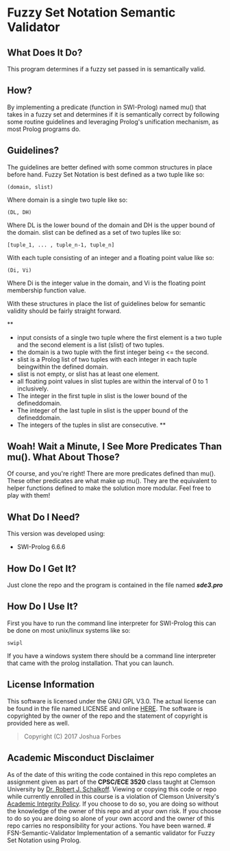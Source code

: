 # Fuzzy Set Notation Semantic Validator

## What Does It Do?
This program determines if a fuzzy set passed in is semantically valid.

## How?
By implementing a predicate (function in SWI-Prolog) named mu() that takes in a 
fuzzy set and determines if it is semantically correct by following some routine 
guidelines and leveraging Prolog's unification mechanism, as most Prolog 
programs do. 

## Guidelines?
The guidelines are better defined with some common structures in place before 
hand. Fuzzy Set Notation is best defined as a two tuple like so:

```
(domain, slist) 
```

Where domain is a single two tuple like so:

```
(DL, DH)
```

Where DL is the lower bound of the domain and DH is the upper bound of the
domain. 
slist can be defined as a set of two tuples like so:

```
[tuple_1, ... , tuple_n-1, tuple_n]
```

With each tuple consisting of an integer and a floating point value like so:

```
(Di, Vi)
```

Where Di is the integer value in the domain, and Vi is the floating point 
membership function value. 

With these structures in place the list of guidelines
below for semantic validity should be fairly straight forward.

**
- input consists of a single two tuple where the first element is a two tuple and the second element is a list (slist) of two tuples.
- the domain is a two tuple with the first integer being <= the second.
- slist is a Prolog list of two tuples with each integer in each tuple beingwithin the defined domain.
- slist is not empty, or slist has at least one element.
- all floating point values in slist tuples are within the interval of 0 to 1 inclusively.
- The integer in the first tuple in slist is the lower bound of the defineddomain.
- The integer of the last tuple in slist is the upper bound of the defineddomain.
- The integers of the tuples in slist are consecutive.
**

## Woah! Wait a Minute, I See More Predicates Than mu(). What About Those?
Of course, and you're right! There are more predicates defined than mu(). These
other predicates are what make up mu(). They are the equivalent to helper
functions defined to make the solution more modular. Feel free to play with
them!

## What Do I Need?
This version was developed using:
- SWI-Prolog 6.6.6

## How Do I Get It?
Just clone the repo and the program is contained in the file named **_sde3.pro_**

## How Do I Use It?
First you have to run the command line interpreter for SWI-Prolog this can be
done on most unix/linux systems like so:
```
swipl
```
If you have a windows system there should be a command line interpreter that
came with the prolog installation. That you can launch.



## License Information
This software is licensed under the GNU GPL V3.0. The actual license can be
found in the file named LICENSE and online [HERE](https://www.gnu.org/licenses/gpl.html). 
The software is copyrighted by the owner of the repo and the statement of 
copyright is provided here as well.
> Copyright (C) 2017 Joshua Forbes

## Academic Misconduct Disclaimer
As of the date of this writing the code contained in this repo completes an
assignment given as part of the **CPSC/ECE 3520** class taught at Clemson 
University by [Dr. Robert J. Schalkoff](http://www.clemson.edu/cecas/departments/ece/faculty_staff/faculty/rschalkoff.html).
Viewing or copying this code or repo while currently enrolled in this course is
a violation of Clemson University's [Academic Integrity Policy](http://www.clemson.edu/studentaffairs/student-handbook/universitypolicies/academic_integrity.html).
If you choose to do so, you are doing so without the knowledge of the owner of
this repo and at your own risk. If you choose to do so you are doing so alone of 
your own accord and the owner of this repo carries no responsibility for your 
actions. You have been warned.  # FSN-Semantic-Validator
Implementation of a semantic validator for Fuzzy Set Notation using Prolog.
